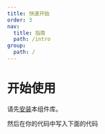 ```yaml
---
title: 快速开始
order: 3
nav:
  title: 指南
  path: /intro
group:
  path: /
---
```


# 开始使用

请先[安装](./install.md)本组件库。

然后在你的代码中写入下面的代码

```js

```
